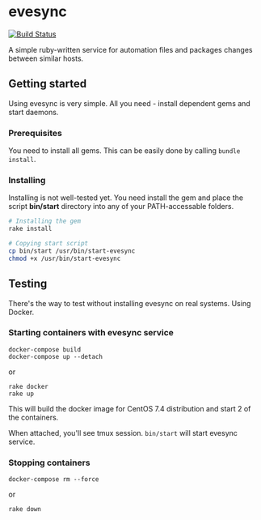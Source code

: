 # evesync
[![Build Status](https://travis-ci.org/mrexox/evesync.svg?branch=master)](https://travis-ci.org/mrexox/evesync)

A simple ruby-written service for automation files and packages changes between similar hosts.

## Getting started
Using evesync is very simple. All you need - install dependent gems and start daemons.

### Prerequisites

You need to install all gems. This can be easily done by calling `bundle install`.

### Installing

Installing is not well-tested yet. You need install the gem and place the script **bin/start** directory into any of your PATH-accessable folders.

```bash
# Installing the gem
rake install

# Copying start script
cp bin/start /usr/bin/start-evesync
chmod +x /usr/bin/start-evesync
```

## Testing
There's the way to test without installing evesync on real systems. Using Docker.

### Starting containers with evesync service

```
docker-compose build
docker-compose up --detach
```
or
```
rake docker
rake up
```

This will build the docker image for CentOS 7.4 distribution and start 2 of the containers.

When attached, you'll see tmux session. `bin/start` will start evesync service.

### Stopping containers

```
docker-compose rm --force
```
or
```
rake down
```
